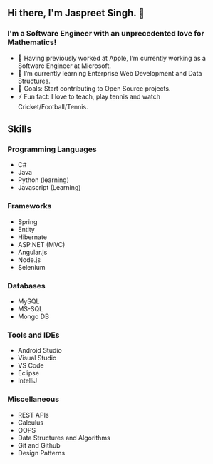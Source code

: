 

## Hi there, I'm Jaspreet Singh. 👋

### I'm a Software Engineer with an unprecedented love for Mathematics!
- 🔭 Having previously worked at Apple, I’m currently working as a Software Engineer at Microsoft.
- 🌱 I’m currently learning Enterprise Web Development and Data Structures.
- 🥅 Goals: Start contributing to Open Source projects.
- ⚡ Fun fact: I love to teach, play tennis and watch Cricket/Football/Tennis.

## Skills
### Programming Languages
* C#
* Java
* Python (learning)
* Javascript (Learning)
### Frameworks
* Spring
* Entity
* Hibernate
* ASP.NET (MVC)
* Angular.js
* Node.js
* Selenium
### Databases
* MySQL
* MS-SQL
* Mongo DB
### Tools and IDEs
* Android Studio
* Visual Studio
* VS Code
* Eclipse
* IntelliJ
### Miscellaneous
* REST APIs
* Calculus
* OOPS
* Data Structures and Algorithms
* Git and Github
* Design Patterns
